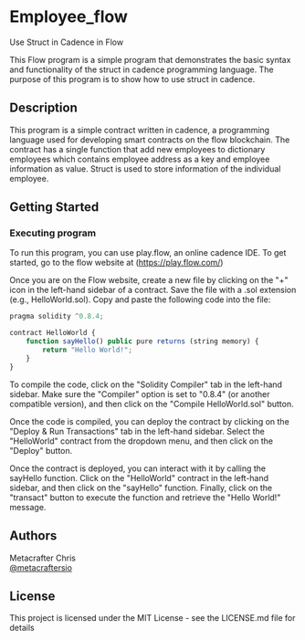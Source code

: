 # Employee_flow
Use Struct in Cadence in Flow

This Flow program is a simple program that demonstrates the basic syntax and functionality of the struct in cadence programming language. The purpose of this program is to show how to use struct in cadence.

## Description

This program is a simple contract written in cadence, a programming language used for developing smart contracts on the flow blockchain. The contract has a single function that add new employees to dictionary employees which contains employee address as a key and employee information as value. Struct is used to store information of the individual employee.

## Getting Started

### Executing program

To run this program, you can use play.flow, an online cadence IDE. To get started, go to the flow website at (https://play.flow.com/)

Once you are on the Flow website, create a new file by clicking on the "+" icon in the left-hand sidebar of a contract. Save the file with a .sol extension (e.g., HelloWorld.sol). Copy and paste the following code into the file:

```javascript
pragma solidity ^0.8.4;

contract HelloWorld {
    function sayHello() public pure returns (string memory) {
        return "Hello World!";
    }
}

```

To compile the code, click on the "Solidity Compiler" tab in the left-hand sidebar. Make sure the "Compiler" option is set to "0.8.4" (or another compatible version), and then click on the "Compile HelloWorld.sol" button.

Once the code is compiled, you can deploy the contract by clicking on the "Deploy & Run Transactions" tab in the left-hand sidebar. Select the "HelloWorld" contract from the dropdown menu, and then click on the "Deploy" button.

Once the contract is deployed, you can interact with it by calling the sayHello function. Click on the "HelloWorld" contract in the left-hand sidebar, and then click on the "sayHello" function. Finally, click on the "transact" button to execute the function and retrieve the "Hello World!" message.

## Authors

Metacrafter Chris  
[@metacraftersio](https://twitter.com/metacraftersio)


## License

This project is licensed under the MIT License - see the LICENSE.md file for details
